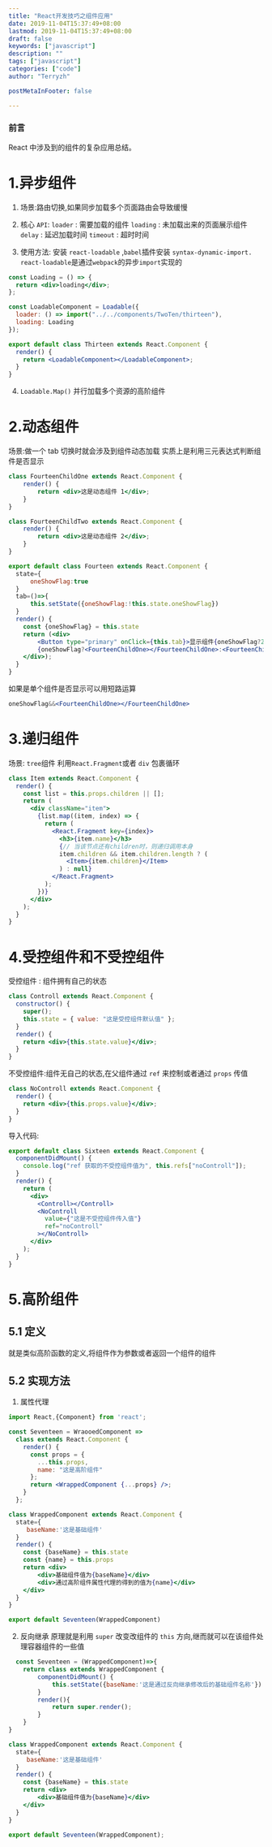 ```yaml
---
title: "React开发技巧之组件应用"
date: 2019-11-04T15:37:49+08:00
lastmod: 2019-11-04T15:37:49+08:00
draft: false
keywords: ["javascript"]
description: ""
tags: ["javascript"]
categories: ["code"]
author: "Terryzh"

postMetaInFooter: false

---
```


<!--more-->

### 前言

React 中涉及到的组件的复杂应用总结。

# 1.异步组件

1. 场景:路由切换,如果同步加载多个页面路由会导致缓慢

2. 核心 `API`:
    `loader` : 需要加载的组件
    `loading` : 未加载出来的页面展示组件
    `delay` : 延迟加载时间
    `timeout` : 超时时间

3. 使用方法:
    安装 `react-loadable` ,`babel`插件安装 `syntax-dynamic-import. react-loadable`是通过`webpack`的异步`import`实现的

```jsx
const Loading = () => {
  return <div>loading</div>;
};

const LoadableComponent = Loadable({
  loader: () => import("../../components/TwoTen/thirteen"),
  loading: Loading
});

export default class Thirteen extends React.Component {
  render() {
    return <LoadableComponent></LoadableComponent>;
  }
}
```

4. `Loadable.Map()`
    并行加载多个资源的高阶组件

# 2.动态组件

场景:做一个 tab 切换时就会涉及到组件动态加载
 实质上是利用三元表达式判断组件是否显示

```jsx
class FourteenChildOne extends React.Component {
    render() {
        return <div>这是动态组件 1</div>;
    }
}

class FourteenChildTwo extends React.Component {
    render() {
        return <div>这是动态组件 2</div>;
    }
}

export default class Fourteen extends React.Component {
  state={
      oneShowFlag:true
  }
  tab=()=>{
      this.setState({oneShowFlag:!this.state.oneShowFlag})
  }
  render() {
    const {oneShowFlag} = this.state
    return (<div>
        <Button type="primary" onClick={this.tab}>显示组件{oneShowFlag?2:1}</Button>
        {oneShowFlag?<FourteenChildOne></FourteenChildOne>:<FourteenChildTwo></FourteenChildTwo>}
    </div>);
  }
}
```

如果是单个组件是否显示可以用短路运算

```jsx
oneShowFlag&&<FourteenChildOne></FourteenChildOne>
```

# 3.递归组件

场景: `tree`组件
 利用`React.Fragment`或者 `div` 包裹循环

```jsx
class Item extends React.Component {
  render() {
    const list = this.props.children || [];
    return (
      <div className="item">
        {list.map((item, index) => {
          return (
            <React.Fragment key={index}>
              <h3>{item.name}</h3>
              {// 当该节点还有children时，则递归调用本身
              item.children && item.children.length ? (
                <Item>{item.children}</Item>
              ) : null}
            </React.Fragment>
          );
        })}
      </div>
    );
  }
}
```

# 4.受控组件和不受控组件

受控组件 : 组件拥有自己的状态

```jsx
class Controll extends React.Component {
  constructor() {
    super();
    this.state = { value: "这是受控组件默认值" };
  }
  render() {
    return <div>{this.state.value}</div>;
  }
}
```

不受控组件:组件无自己的状态,在父组件通过 `ref` 来控制或者通过 `props` 传值

```jsx
class NoControll extends React.Component {
  render() {
    return <div>{this.props.value}</div>;
  }
}
```

导入代码:

```jsx
export default class Sixteen extends React.Component {
  componentDidMount() {
    console.log("ref 获取的不受控组件值为", this.refs["noControll"]);
  }
  render() {
    return (
      <div>
        <Controll></Controll>
        <NoControll
          value={"这是不受控组件传入值"}
          ref="noControll"
        ></NoControll>
      </div>
    );
  }
}
```

# 5.高阶组件

## 5.1 定义

就是类似高阶函数的定义,将组件作为参数或者返回一个组件的组件

## 5.2 实现方法

1. 属性代理

```jsx
import React,{Component} from 'react';

const Seventeen = WraooedComponent =>
  class extends React.Component {
    render() {
      const props = {
        ...this.props,
        name: "这是高阶组件"
      };
      return <WrappedComponent {...props} />;
    }
  };

class WrappedComponent extends React.Component {
  state={
     baseName:'这是基础组件' 
  }
  render() {
    const {baseName} = this.state
    const {name} = this.props
    return <div>
        <div>基础组件值为{baseName}</div>
        <div>通过高阶组件属性代理的得到的值为{name}</div>
    </div>
  }
}

export default Seventeen(WrappedComponent)
```

2. 反向继承
    原理就是利用 `super` 改变改组件的 `this` 方向,继而就可以在该组件处理容器组件的一些值

```jsx
  const Seventeen = (WrappedComponent)=>{
    return class extends WrappedComponent {
        componentDidMount() {
            this.setState({baseName:'这是通过反向继承修改后的基础组件名称'})
        }
        render(){
            return super.render();
        }
    }
}

class WrappedComponent extends React.Component {
  state={
     baseName:'这是基础组件' 
  }
  render() {
    const {baseName} = this.state
    return <div>
        <div>基础组件值为{baseName}</div>
    </div>
  }
}

export default Seventeen(WrappedComponent);
```


